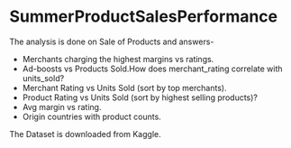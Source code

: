 # SummerProductSalesPerformance
The analysis is done on Sale of Products and answers-

* Merchants charging the highest margins vs ratings.
* Ad-boosts vs Products Sold.How does merchant_rating correlate with units_sold?
* Merchant Rating vs Units Sold (sort by top merchants).
* Product Rating vs Units Sold (sort by highest selling products)?
* Avg margin vs rating.
* Origin countries with product counts.

The Dataset is downloaded from Kaggle.
